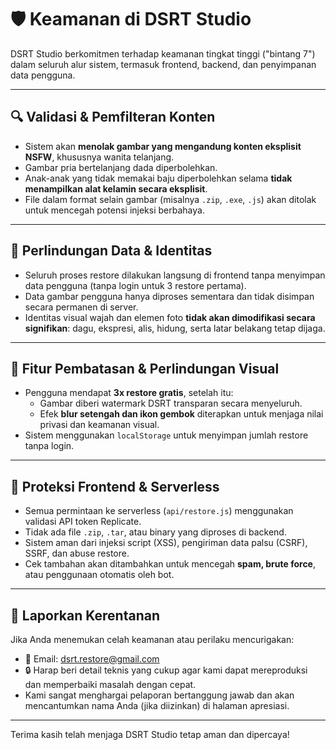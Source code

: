 # 🛡️ Keamanan di DSRT Studio

DSRT Studio berkomitmen terhadap keamanan tingkat tinggi ("bintang 7") dalam seluruh alur sistem, termasuk frontend, backend, dan penyimpanan data pengguna.

---

## 🔍 Validasi & Pemfilteran Konten

- Sistem akan **menolak gambar yang mengandung konten eksplisit NSFW**, khususnya wanita telanjang.
- Gambar pria bertelanjang dada diperbolehkan.
- Anak-anak yang tidak memakai baju diperbolehkan selama **tidak menampilkan alat kelamin secara eksplisit**.
- File dalam format selain gambar (misalnya `.zip`, `.exe`, `.js`) akan ditolak untuk mencegah potensi injeksi berbahaya.

---

## 🔐 Perlindungan Data & Identitas

- Seluruh proses restore dilakukan langsung di frontend tanpa menyimpan data pengguna (tanpa login untuk 3 restore pertama).
- Data gambar pengguna hanya diproses sementara dan tidak disimpan secara permanen di server.
- Identitas visual wajah dan elemen foto **tidak akan dimodifikasi secara signifikan**: dagu, ekspresi, alis, hidung, serta latar belakang tetap dijaga.

---

## 🎯 Fitur Pembatasan & Perlindungan Visual

- Pengguna mendapat **3x restore gratis**, setelah itu:
  - Gambar diberi watermark DSRT transparan secara menyeluruh.
  - Efek **blur setengah dan ikon gembok** diterapkan untuk menjaga nilai privasi dan keamanan visual.
- Sistem menggunakan `localStorage` untuk menyimpan jumlah restore tanpa login.

---

## 🧱 Proteksi Frontend & Serverless

- Semua permintaan ke serverless (`api/restore.js`) menggunakan validasi API token Replicate.
- Tidak ada file `.zip`, `.tar`, atau binary yang diproses di backend.
- Sistem aman dari injeksi script (XSS), pengiriman data palsu (CSRF), SSRF, dan abuse restore.
- Cek tambahan akan ditambahkan untuk mencegah **spam, brute force**, atau penggunaan otomatis oleh bot.

---

## 🚨 Laporkan Kerentanan

Jika Anda menemukan celah keamanan atau perilaku mencurigakan:

- 📧 Email: dsrt.restore@gmail.com
- 🔒 Harap beri detail teknis yang cukup agar kami dapat mereproduksi dan memperbaiki masalah dengan cepat.
- Kami sangat menghargai pelaporan bertanggung jawab dan akan mencantumkan nama Anda (jika diizinkan) di halaman apresiasi.

---

Terima kasih telah menjaga DSRT Studio tetap aman dan dipercaya!
